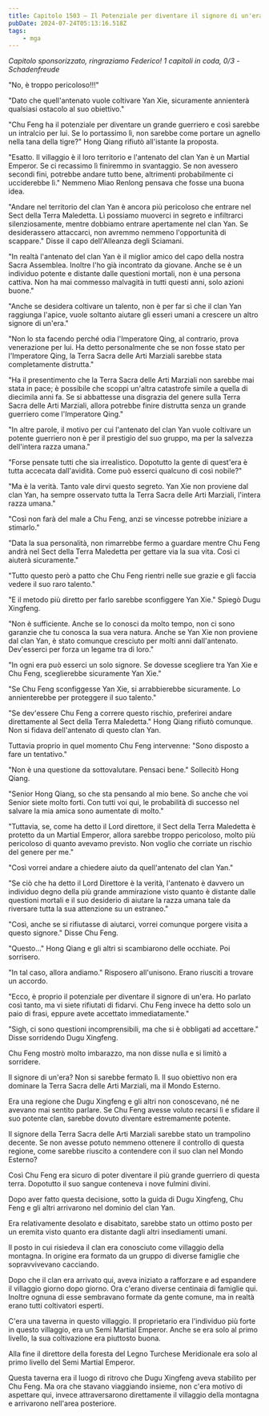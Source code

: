 ```yaml
---
title: Capitolo 1503 – Il Potenziale per diventare il signore di un'era
pubDate: 2024-07-24T05:13:16.518Z
tags:
    - mga
---
```



<em>Capitolo sponsorizzato, ringraziamo Federico!
1 capitoli in coda, 0/3
-Schadenfreude</em>


"No, è troppo pericoloso!!!"


"Dato che quell'antenato vuole coltivare Yan Xie, sicuramente annienterà qualsiasi ostacolo al suo obiettivo."


"Chu Feng ha il potenziale per diventare un grande guerriero e così sarebbe un intralcio per lui. Se lo portassimo lì, non sarebbe come portare un agnello nella tana della tigre?" Hong Qiang rifiutò all'istante la proposta.


"Esatto. Il villaggio è il loro territorio e l'antenato del clan Yan è un Martial Emperor. Se ci recassimo lì finiremmo in svantaggio. Se non avessero secondi fini, potrebbe andare tutto bene, altrimenti probabilmente ci ucciderebbe lì." Nemmeno Miao Renlong pensava che fosse una buona idea.


"Andare nel territorio del clan Yan è ancora più pericoloso che entrare nel Sect della Terra Maledetta. Lì possiamo muoverci in segreto e infiltrarci silenziosamente, mentre dobbiamo entrare apertamente nel clan Yan. Se desiderassero attaccarci, non avremmo nemmeno l'opportunità di scappare." Disse il capo dell'Alleanza degli Sciamani.


"In realtà l'antenato del clan Yan è il miglior amico del capo della nostra Sacra Assemblea. Inoltre l'ho già incontrato da giovane. Anche se è un individuo potente e distante dalle questioni mortali, non è una persona cattiva. Non ha mai commesso malvagità in tutti questi anni, solo azioni buone."


"Anche se desidera coltivare un talento, non è per far sì che il clan Yan raggiunga l'apice, vuole soltanto aiutare gli esseri umani a crescere un altro signore di un'era."


"Non lo sta facendo perché odia l'Imperatore Qing, al contrario, prova venerazione per lui. Ha detto personalmente che se non fosse stato per l'Imperatore Qing, la Terra Sacra delle Arti Marziali sarebbe stata completamente distrutta."


"Ha il presentimento che la Terra Sacra delle Arti Marziali non sarebbe mai stata in pace; è possibile che scoppi un'altra catastrofe simile a quella di diecimila anni fa. Se si abbattesse una disgrazia del genere sulla Terra Sacra delle Arti Marziali, allora potrebbe finire distrutta senza un grande guerriero come l'Imperatore Qing."


"In altre parole, il motivo per cui l'antenato del clan Yan vuole coltivare un potente guerriero non è per il prestigio del suo gruppo, ma per la salvezza dell'intera razza umana."


"Forse pensate tutti che sia irrealistico. Dopotutto la gente di quest'era è tutta accecata dall'avidità. Come può esserci qualcuno di così nobile?"


"Ma è la verità. Tanto vale dirvi questo segreto. Yan Xie non proviene dal clan Yan, ha sempre osservato tutta la Terra Sacra delle Arti Marziali, l'intera razza umana."


"Così non farà del male a Chu Feng, anzi se vincesse potrebbe iniziare a stimarlo."


"Data la sua personalità, non rimarrebbe fermo a guardare mentre Chu Feng andrà nel Sect della Terra Maledetta per gettare via la sua vita. Così ci aiuterà sicuramente."


"Tutto questo però a patto che Chu Feng rientri nelle sue grazie e gli faccia vedere il suo raro talento."


"E il metodo più diretto per farlo sarebbe sconfiggere Yan Xie." Spiegò Dugu Xingfeng.


"Non è sufficiente. Anche se lo conosci da molto tempo, non ci sono garanzie che tu conosca la sua vera natura. Anche se Yan Xie non proviene dal clan Yan, è stato comunque cresciuto per molti anni dall'antenato. Dev'esserci per forza un legame tra di loro."


"In ogni era può esserci un solo signore. Se dovesse scegliere tra Yan Xie e Chu Feng, sceglierebbe sicuramente Yan Xie."


"Se Chu Feng sconfiggesse Yan Xie, si arrabbierebbe sicuramente. Lo annienterebbe per proteggere il suo talento."


"Se dev'essere Chu Feng a correre questo rischio, preferirei andare direttamente al Sect della Terra Maledetta." Hong Qiang rifiutò comunque. Non si fidava dell'antenato di questo clan Yan.


Tuttavia proprio in quel momento Chu Feng intervenne: "Sono disposto a fare un tentativo."


"Non è una questione da sottovalutare. Pensaci bene." Sollecitò Hong Qiang.


"Senior Hong Qiang, so che sta pensando al mio bene. So anche che voi Senior siete molto forti. Con tutti voi qui, le probabilità di successo nel salvare la mia amica sono aumentate di molto."


"Tuttavia, se, come ha detto il Lord direttore, il Sect della Terra Maledetta è protetto da un Martial Emperor, allora sarebbe troppo pericoloso, molto più pericoloso di quanto avevamo previsto. Non voglio che corriate un rischio del genere per me."


"Così vorrei andare a chiedere aiuto da quell'antenato del clan Yan."


"Se ciò che ha detto il Lord Direttore è la verità, l'antenato è davvero un individuo degno della più grande ammirazione visto quanto è distante dalle questioni mortali e il suo desiderio di aiutare la razza umana tale da riversare tutta la sua attenzione su un estraneo."


"Così, anche se si rifiutasse di aiutarci, vorrei comunque porgere visita a questo signore." Disse Chu Feng.


"Questo..." Hong Qiang e gli altri si scambiarono delle occhiate. Poi sorrisero.


"In tal caso, allora andiamo." Risposero all'unisono. Erano riusciti a trovare un accordo.


"Ecco, è proprio il potenziale per diventare il signore di un'era. Ho parlato così tanto, ma vi siete rifiutati di fidarvi. Chu Feng invece ha detto solo un paio di frasi, eppure avete accettato immediatamente."


"Sigh, ci sono questioni incomprensibili, ma che si è obbligati ad accettare." Disse sorridendo Dugu Xingfeng.


Chu Feng mostrò molto imbarazzo, ma non disse nulla e si limitò a sorridere.


Il signore di un'era? Non si sarebbe fermato lì. Il suo obiettivo non era dominare la Terra Sacra delle Arti Marziali, ma il Mondo Esterno.


Era una regione che Dugu Xingfeng e gli altri non conoscevano, né ne avevano mai sentito parlare. Se Chu Feng avesse voluto recarsi lì e sfidare il suo potente clan, sarebbe dovuto diventare estremamente potente.


Il signore della Terra Sacra delle Arti Marziali sarebbe stato un trampolino decente. Se non avesse potuto nemmeno ottenere il controllo di questa regione, come sarebbe riuscito a contendere con il suo clan nel Mondo Esterno?


Così Chu Feng era sicuro di poter diventare il più grande guerriero di questa terra. Dopotutto il suo sangue conteneva i nove fulmini divini.


Dopo aver fatto questa decisione, sotto la guida di Dugu Xingfeng, Chu Feng e gli altri arrivarono nel dominio del clan Yan.


Era relativamente desolato e disabitato, sarebbe stato un ottimo posto per un eremita visto quanto era distante dagli altri insediamenti umani.


Il posto in cui risiedeva il clan era conosciuto come villaggio della montagna. In origine era formato da un gruppo di diverse famiglie che sopravvivevano cacciando.


Dopo che il clan era arrivato qui, aveva iniziato a rafforzare e ad espandere il villaggio giorno dopo giorno. Ora c'erano diverse centinaia di famiglie qui. Inoltre ognuna di esse sembravano formate da gente comune, ma in realtà erano tutti coltivatori esperti.


C'era una taverna in questo villaggio. Il proprietario era l'individuo più forte in questo villaggio, era un Semi Martial Emperor. Anche se era solo al primo livello, la sua coltivazione era piuttosto buona.


Alla fine il direttore della foresta del Legno Turchese Meridionale era solo al primo livello del Semi Martial Emperor.


Questa taverna era il luogo di ritrovo che Dugu Xingfeng aveva stabilito per Chu Feng. Ma ora che stavano viaggiando insieme, non c'era motivo di aspettare qui, invece attraversarono direttamente il villaggio della montagna e arrivarono nell'area posteriore.
                                


                                



